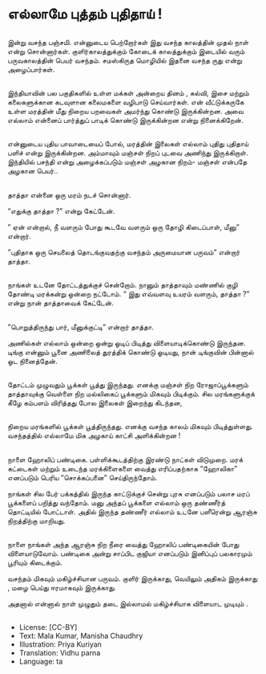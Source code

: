 # எல்லாமே புத்தம் புதிதாய் !

##
இன்று வசந்த பஞ்சமி. என்னுடைய பெற்றோர்கள் இது வசந்த காலத்தின் முதல் நாள் என்று சொன்னார்கள். குளிர்காலத்துக்கும் கோடைக் காலத்துக்கும் இடையில் வரும் பருவகாலத்தின் பெயர் வசந்தம். சமஸ்கிருத மொழியில் இதனை வசந்த ருது என்று அழைப்பார்கள். 

##
இந்தியாவின் பல பகுதிகளில் உள்ள மக்கள் அன்றைய தினம் , கல்வி, இசை மற்றும் கலைகளுக்கான கடவுளான கலைமகளை வழிபாடு செய்வார்கள். என் வீட்டுக்கருகே உள்ள மரத்தின் மீது நிறைய பறவைகள் அமர்ந்து கொண்டு இருக்கின்றன. அவை எல்லாம் என்னைப் பார்த்துப் பாடிக் கொண்டு இருக்கின்றன என்று நினைக்கிறேன். 

##
என்னுடைய புதிய பாவாடையைப் போல், மரத்தின் இலைகள் எல்லாம் புதிது புதிதாய் பளிச் என்று இருக்கின்றன. அம்மாவும் மஞ்சள் நிறப் புடவை அணிந்து இருக்கிறாள். இந்தியில் பசந்தி என்று அழைக்கப்படும் மஞ்சள் அழகான நிறம்- மஞ்சள் என்பதே அழகான பெயர்..

##
தாத்தா என்னை ஒரு மரம் நடச் சொன்னார்.

“எதுக்கு தாத்தா ?” என்று கேட்டேன்.

” ஏன் என்றால், நீ வளரும் போது கூடவே வளரும் ஒரு தோழி கிடைப்பாள், மீனு” என்றார்.

”புதிதாக ஒரு செயலைத் தொடங்குவதற்கு வசந்தம் அருமையான பருவம்” என்றார் தாத்தா.

##
நாங்கள் உடனே தோட்டத்துக்குச் சென்றோம்.  நானும் தாத்தாவும் மண்ணில் குழி தோண்டி மரக்கன்று ஒன்றை நட்டோம். “ இது எவ்வளவு உயரம் வளரும், தாத்தா ?” என்று நான் தாத்தாவைக் கேட்டேன்.

##
”பொறுத்திருந்து பார், மீனுக்குட்டி” என்றார் தாத்தா.

அணில்கள் எல்லாம் ஒன்றை ஒன்று ஓடிப் பிடித்து விளையாடிக்கொண்டு இருந்தன. டிங்கு என்னும் பூனை அணிலைத் துரத்திக் கொண்டு ஓடியது, நான் டிங்குவின் பின்னால் ஓட  நினைத்தேன். 

##
தோட்டம் முழுவதும் பூக்கள் பூத்து இருந்தது. எனக்கு மஞ்சள் நிற ரோஜாப்பூக்களும் தாத்தாவுக்கு வெள்ளை நிற மல்லிகைப் பூக்களும் மிகவும் பிடிக்கும். சில மரங்களுக்குக் கீழே கம்பளம் விரித்தது போல இலைகள் இறைந்து கிடந்தன, 

##
நிறைய மரங்களில் பூக்கள் பூத்திருந்தது. எனக்கு வசந்த காலம் மிகவும் பிடித்துள்ளது. வசந்தத்தில் எல்லாமே மிக அழகாய் காட்சி அளிக்கின்றன !

##
நாளை ஹோலிப் பண்டிகை. பள்ளிக்கூடத்திற்கு இரண்டு நாட்கள் விடுமுறை. மரக் கட்டைகள் மற்றும் உடைந்த மரக்கிளைகளை வைத்து எரிப்பதற்காக “ஹோலிகா” எனப்படும் பெரிய “சொக்கப்பனை” செய்திருந்தோம். 

நாங்கள் சில பேர் பக்கத்தில் இருந்த காட்டுக்குச் சென்று புரசு எனப்படும் பலாச மரப் பூக்களைப் பறித்து வந்தோம். மனு அந்தப் பூக்களை எல்லாம் ஒரு தண்ணீர்த் தொட்டியில் போட்டாள். அதில் இருந்த தண்ணீர் எல்லாம் உடனே பளீரென்று ஆரஞ்சு நிறத்திற்கு மாறியது.

##
நாளை நாங்கள் அந்த ஆரஞ்சு நிற நீரை வைத்து ஹோலிப் பண்டிகையின் போது விளையாடுவோம். பண்டிகை அன்று சாப்பிட குஜியா எனப்படும் இனிப்புப் பலகாரமும் பூரியும் கிடைக்கும்.

வசந்தம் மிகவும் மகிழ்ச்சியான பருவம். குளிர் இருக்காது, வெயிலும் அதிகம் இருக்காது , மழை பெய்து ஈரமாகவும் இருக்காது.

அதனால் என்னால் நாள் முழுதும் தடை இல்லாமல் மகிழ்ச்சியாக விளையாட முடியும் .

##
* License: [CC-BY]
* Text: Mala Kumar, Manisha Chaudhry
* Illustration: Priya Kuriyan
* Translation: Vidhu parna
* Language: ta
